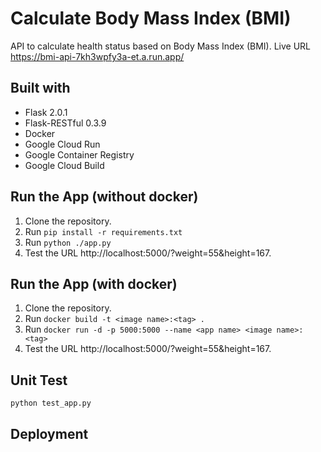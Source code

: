# Calculate Body Mass Index (BMI) 
API to calculate health status based on Body Mass Index (BMI). Live URL https://bmi-api-7kh3wpfy3a-et.a.run.app/
## Built with
- Flask 2.0.1
- Flask-RESTful 0.3.9
- Docker
- Google Cloud Run
- Google Container Registry
- Google Cloud Build
## Run the App (without docker)
1. Clone the repository.
2. Run `pip install -r requirements.txt`
3. Run `python ./app.py`
4. Test the URL http://localhost:5000/?weight=55&height=167.
## Run the App (with docker)
1. Clone the repository.
2. Run `docker build -t <image name>:<tag> .`
3. Run `docker run -d -p 5000:5000 --name <app name> <image name>:<tag>`
4.  Test the URL http://localhost:5000/?weight=55&height=167.
## Unit Test
`python test_app.py`
## Deployment

